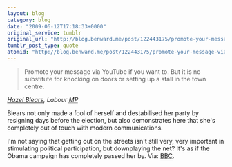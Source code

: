 ```yaml
---
layout: blog
category: blog
date: "2009-06-12T17:18:33+0000"
original_service: tumblr
original_url: "http://blog.benward.me/post/122443175/promote-your-message-via-youtube-if-you-want-to"
tumblr_post_type: quote
atomid: "http://blog.benward.me/post/122443175/promote-your-message-via-youtube-if-you-want-to"
---
```

> Promote your message via YouTube if you want to. But it is no substitute for knocking on doors or setting up a stall in the town centre.

<cite><a href="http://news.bbc.co.uk/2/hi/uk_news/politics/8096833.stm">Hazel Blears</a>, Labour <abbr title="Member of Parliament">MP</abbr></cite>

Blears not only made a fool of herself and destabilised her party by resigning days before the election, but also demonstrates here that she's completely out of touch with modern communications.

I'm not saying that getting out on the streets isn't still very, very important in stimulating political participation, but downplaying the net? It's as if the Obama campaign has completely passed her by.
Via: [BBC](http://news.bbc.co.uk/2/hi/uk_news/politics/8096833.stm).
